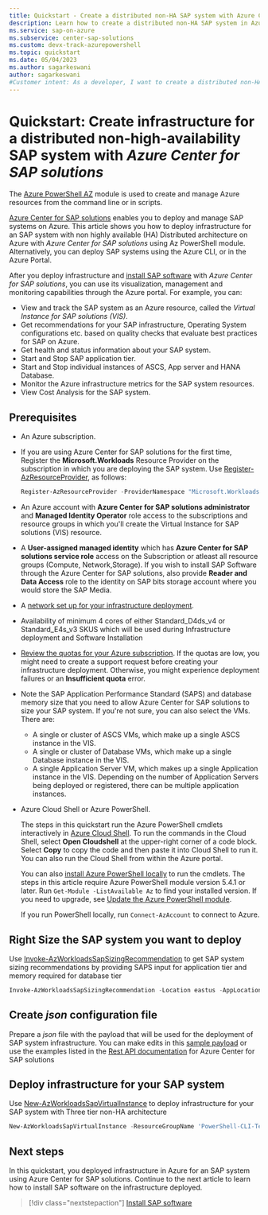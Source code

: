```yaml
---
title: Quickstart - Create a distributed non-HA SAP system with Azure Center for SAP solutions with PowerShell
description: Learn how to create a distributed non-HA SAP system in Azure Center for SAP solutions through Azure PowerShell module.
ms.service: sap-on-azure
ms.subservice: center-sap-solutions
ms.custom: devx-track-azurepowershell
ms.topic: quickstart
ms.date: 05/04/2023
ms.author: sagarkeswani
author: sagarkeswani
#Customer intent: As a developer, I want to create a distributed non-HA SAP system so that I can use the system with Azure Center for SAP solutions.
---
```

# Quickstart: Create infrastructure for a distributed non-high-availability SAP system with *Azure Center for SAP solutions* 

The [Azure PowerShell AZ](/powershell/azure/new-azureps-module-az) module is used to create and manage Azure resources from the command line or in scripts.

[Azure Center for SAP solutions](overview.md) enables you to deploy and manage SAP systems on Azure. This article shows you how to deploy infrastructure for an SAP system with non highly available (HA) Distributed architecture on Azure with *Azure Center for SAP solutions* using Az PowerShell module. Alternatively, you can deploy SAP systems using the Azure CLI, or in the Azure Portal. 

After you deploy infrastructure and [install SAP software](install-software.md) with *Azure Center for SAP solutions*, you can use its visualization, management and monitoring capabilities through the Azure portal. For example, you can:

- View and track the SAP system as an Azure resource, called the *Virtual Instance for SAP solutions (VIS)*.
- Get recommendations for your SAP infrastructure, Operating System configurations etc. based on quality checks that evaluate best practices for SAP on Azure.
- Get health and status information about your SAP system.
- Start and Stop SAP application tier.
- Start and Stop individual instances of ASCS, App server and HANA Database.
- Monitor the Azure infrastructure metrics for the SAP system resources.
- View Cost Analysis for the SAP system.

## Prerequisites

- An Azure subscription.
- If you are using Azure Center for SAP solutions for the first time, Register the **Microsoft.Workloads** Resource Provider on the subscription in which you are deploying the SAP system. Use [Register-AzResourceProvider](/powershell/module/az.Resources/Register-azResourceProvider), as follows:

    ```powershell
    Register-AzResourceProvider -ProviderNamespace "Microsoft.Workloads"
    ```

- An Azure account with **Azure Center for SAP solutions administrator** and **Managed Identity Operator** role access to the subscriptions and resource groups in which you'll create the Virtual Instance for SAP solutions (VIS) resource.
- A **User-assigned managed identity** which has **Azure Center for SAP solutions service role** access on the Subscription or atleast all resource groups (Compute, Network,Storage). If you wish to install SAP Software through the Azure Center for SAP solutions, also provide **Reader and Data Access** role to the identity on SAP bits storage account where you would store the SAP Media.
- A [network set up for your infrastructure deployment](prepare-network.md).
- Availability of minimum 4 cores of either Standard_D4ds_v4 or Standard_E4s_v3 SKUS which will be used during Infrastructure deployment and Software Installation
- [Review the quotas for your Azure subscription](/azure/quotas/view-quotas). If the quotas are low, you might need to create a support request before creating your infrastructure deployment. Otherwise, you might experience deployment failures or an **Insufficient quota** error. 
- Note the SAP Application Performance Standard (SAPS) and database memory size that you need to allow Azure Center for SAP solutions to size your SAP system. If you're not sure, you can also select the VMs. There are:
    - A single or cluster of ASCS VMs, which make up a single ASCS instance in the VIS.
    - A single or cluster of Database VMs, which make up a single Database instance in the VIS.
    - A single Application Server VM, which makes up a single Application instance in the VIS. Depending on the number of Application Servers being deployed or registered, there can be multiple application instances.

- Azure Cloud Shell or Azure PowerShell.

  The steps in this quickstart run the Azure PowerShell cmdlets interactively in [Azure Cloud Shell](/azure/cloud-shell/overview). To run the commands in the Cloud Shell, select **Open Cloudshell** at the upper-right corner of a code block. Select **Copy** to copy the code and then paste it into Cloud Shell to run it. You can also run the Cloud Shell from within the Azure portal.

  You can also [install Azure PowerShell locally](/powershell/azure/install-Az-ps) to run the cmdlets. The steps in this article require Azure PowerShell module version 5.4.1 or later. Run `Get-Module -ListAvailable Az` to find your installed version. If you need to upgrade, see [Update the Azure PowerShell module](/powershell/azure/install-Az-ps#update-the-azure-powershell-module).

  If you run PowerShell locally, run `Connect-AzAccount` to connect to Azure.

## Right Size the SAP system you want to deploy

Use [Invoke-AzWorkloadsSapSizingRecommendation](/powershell/module/az.workloads/invoke-azworkloadssapsizingrecommendation) to get SAP system sizing recommendations by providing SAPS input for application tier and memory required for database tier

```powershell
Invoke-AzWorkloadsSapSizingRecommendation -Location eastus -AppLocation eastus -DatabaseType HANA -DbMemory 256 -DeploymentType ThreeTier -Environment NonProd -SapProduct S4HANA -Sap 10000 -DbScaleMethod ScaleUp
```

## Create *json* configuration file

Prepare a *json* file with the payload that will be used for the deployment of SAP system infrastructure. You can make edits in this [sample payload](https://github.com/Azure/Azure-Center-for-SAP-solutions-preview/blob/main/Payload_Samples/CreatePayloadDistributedNon-HA.json) or use the examples listed in the [Rest API documentation](/rest/api/workloads) for Azure Center for SAP solutions 

## Deploy infrastructure for your SAP system

Use [New-AzWorkloadsSapVirtualInstance](/powershell/module/az.workloads/new-azworkloadssapvirtualinstance) to deploy infrastructure for your SAP system with Three tier non-HA architecture

```powershell
New-AzWorkloadsSapVirtualInstance -ResourceGroupName 'PowerShell-CLI-TestRG' -Name L46 -Location eastus -Environment 'NonProd' -SapProduct 'S4HANA' -Configuration .\CreatePayload.json -Tag @{k1 = "v1"; k2 = "v2"} -IdentityType 'UserAssigned' -ManagedResourceGroupName "L46-rg" -UserAssignedIdentity @{'/subscriptions/aaaa0a0a-bb1b-cc2c-dd3d-eeeeee4e4e4e/resourcegroups/SAP-E2ETest-rg/providers/Microsoft.ManagedIdentity/userAssignedIdentities/E2E-RBAC-MSI'= @{}}
```


## Next steps
In this quickstart, you deployed infrastructure in Azure for an SAP system using Azure Center for SAP solutions. Continue to the next article to learn how to install SAP software on the infrastructure deployed. 
> [!div class="nextstepaction"]
> [Install SAP software](install-software.md)
